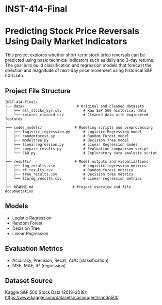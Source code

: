 # INST-414-Final
# Predicting Stock Price Reversals Using Daily Market Indicators

This project explores whether short-term stock price reversals can be predicted using basic technical indicators such as daily and 3-day returns. The goal is to build classification and regression models that forecast the direction and magnitude of next-day price movement using historical S&P 500 data.

## Project File Structure

```
INST-414-Final/
├── data/                        # Original and cleaned datasets
│   ├── all_stocks_5yr.csv          # Raw S&P 500 historical data
│   └── returns_cleaned.csv         # Cleaned data with engineered features
│
├── codes_models/               # Modeling scripts and preprocessing
│   ├── logistic_regression.py      # Logistic Regression model
│   ├── randomforest.py             # Random Forest model
│   ├── modeltree.py                # Decision Tree model
│   ├── linearregression.py         # Linear Regression model
│   ├── compare_results.py          # Evaluation comparison script
│   └── EAD.py                      # Exploratory data analysis script
│
├── results/                    # Model outputs and visualizations
│   ├── log_results.csv             # Logistic regression metrics
│   ├── rf_results.csv              # Random forest metrics
│   ├── tree_results.csv            # Decision tree metrics
│   └── linreg_results.csv          # Linear regression metrics
│
└── README.md                  # Project overview and file documentation
```



## Models
- Logistic Regression  
- Random Forest  
- Decision Tree  
- Linear Regression

## Evaluation Metrics
- Accuracy, Precision, Recall, AUC (classification)  
- MSE, MAE, R² (regression)

## Dataset Source
Kaggle S&P 500 Stock Data (2013–2018):  
https://www.kaggle.com/datasets/camnugent/sandp500

